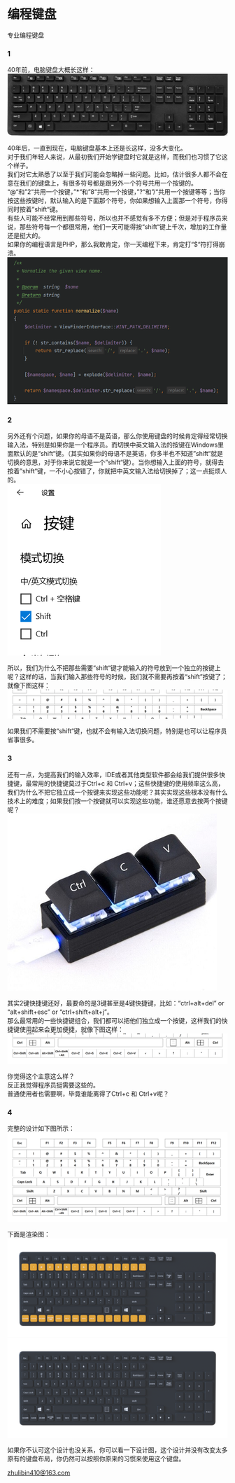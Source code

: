 # 编程键盘
专业编程键盘


### 1
40年前，电脑键盘大概长这样：  
![computer keyboard](https://raw.githubusercontent.com/Libin410/ProgrammingKeyboard/main/images/appearance_of_typical_keyboard.jpeg "appearance of typical keyboard")

40年后，一直到现在，电脑键盘基本上还是长这样，没多大变化。  
对于我们年轻人来说，从最初我们开始学键盘时它就是这样，而我们也习惯了它这个样子。  
我们对它太熟悉了以至于我们可能会忽略掉一些问题。比如，估计很多人都不会在意在我们的键盘上，有很多符号都是跟另外一个符号共用一个按键的。  
“@“和”2“共用一个按键，”*“和”8“共用一个按键，”?“和”/“共用一个按键等等；当你按这些按键时，默认输入的是下面那个符号，你如果想输入上面那一个符号，你得同时按着”shift“键。  
有些人可能不经常用到那些符号，所以也并不感觉有多不方便；但是对于程序员来说，那些符号每一个都很常用，他们一天可能得按“shift“键上千次，增加的工作量还是挺大的。  
如果你的编程语言是PHP，那么我敢肯定，你一天编程下来，肯定打“$“符打得崩溃。  
![php programming](https://raw.githubusercontent.com/Libin410/ProgrammingKeyboard/main/images/php_codes.png "php codes")


### 2
另外还有个问题，如果你的母语不是英语，那么你使用键盘的时候肯定得经常切换输入法，特别是如果你是一个程序员。而切换中英文输入法的按键在Windows里面默认的是“shift“键。（其实如果你的母语不是英语，你多半也不知道”shift“就是切换的意思，对于你来说它就是一个”shift“键）。当你想输入上面的符号，就得去按着”shift“键，一不小心按错了，你就把中英文输入法给切换掉了；这一点挺烦人的。  
![shift mode](https://raw.githubusercontent.com/Libin410/ProgrammingKeyboard/main/images/input_mode_shift.png "shift mode")

所以，我们为什么不把那些需要“shift“键才能输入的符号放到一个独立的按键上呢？这样的话，当我们输入那些符号的时候，我们就不需要再按着“shift”按键了；就像下图这样：  
![above characters](https://raw.githubusercontent.com/Libin410/ProgrammingKeyboard/main/design/characters_above.png "above characters")

如果我们不需要按“shift“键，也就不会有输入法切换问题，特别是也可以让程序员省事很多。  


### 3
还有一点，为提高我们的输入效率，IDE或者其他类型软件都会给我们提供很多快捷键，最常用的快捷键莫过于Ctrl+c 和 Ctrl+v；这些快捷键的使用频率这么高，我们为什么不把它独立成一个按键来实现这些功能呢？其实实现这些根本没有什么技术上的难度；如果我们按一个按键就可以实现这些功能，谁还愿意去按两个按键呢？  
![ctrl c v](https://raw.githubusercontent.com/Libin410/ProgrammingKeyboard/main/images/ctrl_c_v.jpg "ctrl c v") 

其实2键快捷键还好，最要命的是3键甚至是4键快捷键，比如：“ctrl+alt+del” or “alt+shift+esc” or “ctrl+shift+alt+j”。   
那么最常用的一些快捷键组合，我们都可以把他们独立成一个按键，这样我们的快捷键使用起来会更加便捷，就像下图这样：  
![shortcut combinations](https://raw.githubusercontent.com/Libin410/ProgrammingKeyboard/main/design/regular_shortcut_combination.png "shortcut combinations")

你觉得这个主意这么样？  
反正我觉得程序员挺需要这些的。  
普通使用者也需要啊，毕竟谁能离得了Ctrl+c 和 Ctrl+v呢？  


### 4
完整的设计如下图所示：  
![keyboard layout](https://raw.githubusercontent.com/Libin410/ProgrammingKeyboard/main/design/draft_design.png "keyboard layout")  

下面是渲染图：   
![typical orange style](https://raw.githubusercontent.com/Libin410/ProgrammingKeyboard/main/design/typical_orange.png "typical orange")  
![classic black style](https://raw.githubusercontent.com/Libin410/ProgrammingKeyboard/main/design/classic_black.png "classic black")  

如果你不认可这个设计也没关系，你可以看一下设计图，这个设计并没有改变太多原有的键盘布局，你仍然可以按照你原来的习惯来使用这个键盘。  

zhulibin410@163.com  